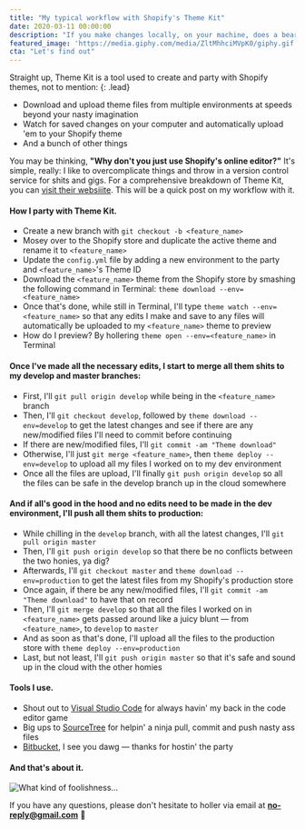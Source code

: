 ```yaml
---
title: "My typical workflow with Shopify's Theme Kit"
date: 2020-03-11 00:00:00
description: "If you make changes locally, on your machine, does a bear really shit in the woods?"
featured_image: 'https://media.giphy.com/media/ZltMhhciMVpK0/giphy.gif'
cta: "Let's find out"
---
```


Straight up, Theme Kit is a tool used to create and party with Shopify themes, not to mention:
{: .lead}

- Download and upload theme files from multiple environments at speeds beyond your nasty imagination
- Watch for saved changes on your computer and automatically upload 'em to your Shopify theme
- And a bunch of other things

You may be thinking, **"Why don't you just use Shopify's online editor?"** It's simple, really: I like to overcomplicate things and throw in a version control service for shits and gigs. For a comprehensive breakdown of Theme Kit, you can [visit their websiiite][url-theme-kit]. This will be a quick post on my workflow with it.

#### How I party with Theme Kit.

- Create a new branch with `git checkout -b <feature_name>`
- Mosey over to the Shopify store and duplicate the active theme and rename it to `<feature_name>`
- Update the `config.yml` file by adding a new environment to the party and `<feature_name>`'s Theme ID
- Download the `<feature_name>` theme from the Shopify store by smashing the following command in Terminal: `theme download --env=<feature_name>`
- Once that's done, while still in Terminal, I'll type `theme watch --env=<feature_name>` so that any edits I make and save to any files will automatically be uploaded to my `<feature_name>` theme to preview
- How do I preview? By hollering `theme open --env=<feature_name>` in Terminal

#### Once I've made all the necessary edits, I start to merge all them shits to my develop and master branches:

- First, I'll `git pull origin develop` while being in the `<feature_name>` branch
- Then, I'll `git checkout develop`, followed by `theme download --env=develop` to get the latest changes and see if there are any new/modified files I'll need to commit before continuing
- If there are new/modified files, I'll `git commit -am "Theme download"`
- Otherwise, I'll just `git merge <feature_name>`, then `theme deploy --env=develop` to upload all my files I worked on to my dev environment
- Once all the files are upload, I'll finally `git push origin develop` so all the files can be safe in the develop branch up in the cloud somewhere

#### And if all's good in the hood and no edits need to be made in the dev environment, I'll push all them shits to production:

- While chilling in the `develop` branch, with all the latest changes, I'll `git pull origin master`
- Then, I'll `git push origin develop` so that there be no conflicts between the two honies, ya dig?
- Afterwards, I'll `git checkout master` and `theme download --env=production` to get the latest files from my Shopify's production store
- Once again, if there be any new/modified files, I'll `git commit -am "Theme download"` to have that on record
- Then, I'll `git merge develop` so that all the files I worked on in `<feature_name>` gets passed around like a juicy blunt — from `<feature_name>`, to `develop` to `master`
- And as soon as that's done, I'll upload all the files to the production store with `theme deploy --env=production`
- Last, but not least, I'll `git push origin master` so that it's safe and sound up in the cloud with the other homies

#### Tools I use.

- Shout out to [Visual Studio Code][url-vsc] for always havin' my back in the code editor game
- Big ups to [SourceTree][url-sourcetree] for helpin' a ninja pull, commit and push nasty ass files
- [Bitbucket][url-bitbucket], I see you dawg — thanks for hostin' the party

#### And that's about it.

![What kind of foolishness...](https://media.giphy.com/media/26tPoyDhjiJ2g7rEs/giphy.gif)

If you have any questions, please don't hesitate to holler via email at **no-reply@gmail.com** 🤙

[url-theme-kit]: https://shopify.github.io/themekit/
[url-sourcetree]: https://www.sourcetreeapp.com/
[url-vsc]: https://code.visualstudio.com/
[url-bitbucket]: https://bitbucket.org/product/